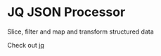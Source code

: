 # JQ JSON Processor

Slice, filter and map and transform structured data

Check out [jq](https://stedolan.github.io/jq/)

